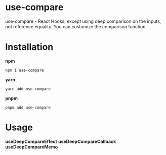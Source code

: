 # use-compare

use-compare - React Hooks, except using deep comparison on the inputs, not reference equality. You can customize the comparison function.

# Installation

**npm**

```shell
npm i use-compare
```

**yarn**

```shell
yarn add use-compare
```

**pnpm**

```shell
pnpm add use-compare
```

# Usage

**useDeepCompareEffect**
**useDeepCompareCallback**
**useDeepCompareMemo**
